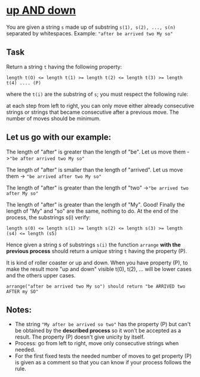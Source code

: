 # [up AND down](https://www.codewars.com/kata/up-and-down "https://www.codewars.com/kata/56cac350145912e68b0006f0")

You are given a string `s` made up of substring `s(1), s(2), ..., s(n)` separated by whitespaces.
Example:
`"after be arrived two My so"`

## Task

Return a string `t` having the following property:

`length t(O) <= length t(1) >= length t(2) <= length t(3) >= length t(4) .... (P)`

where the `t(i)` are the substring of `s`;
you must respect the following rule:

at each step from left to right, you can only move either already consecutive strings 
or strings that became consecutive after a previous move. The number of moves should be minimum.

## Let us go with our example:

The length of "after" is greater than the length of "be". Let us move them ->`"be after arrived two My so"` 

The length of "after" is smaller than the length of "arrived". Let us move them -> `"be arrived after two My so"`

The length of "after" is greater than the length of "two" ->`"be arrived two after My so"`

The length of "after" is greater than the length of "My". Good!
Finally the length of "My" and "so" are the same, nothing to do.
At the end of the process, the substrings s(i) verify:

`length s(0) <= length s(1) >= length s(2) <= length s(3) >= length (s4) <= length (s5)`

Hence given a string s of substrings `s(i)` the function `arrange` **with the previous process**
should return a *unique* string `t` having the property (P).

It is kind of roller coaster or up and down.
When you have property (P), to make the result more "up and down" visible t(0), t(2), ... 
will be lower cases and the others upper cases.

```
arrange("after be arrived two My so") should return "be ARRIVED two AFTER my SO"
```

## Notes:

- The string `"My after be arrived so two"` has the property (P) but can't be obtained by
the **described process** so it won't be accepted as a result. The property (P) 
doesn't give unicity by itself.
- Process: go from left to right, move only consecutive strings when needed.
- For the first fixed tests the needed number of moves to get property (P) 
is given as a comment so that you can know if your process follows the rule.
